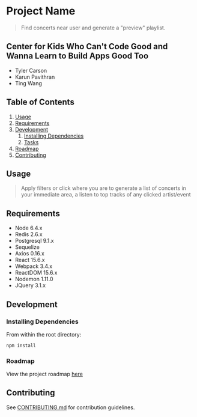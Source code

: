 # Project Name

> Find concerts near user and generate a "preview" playlist.

## Center for Kids Who Can't Code Good and Wanna Learn to Build Apps Good Too

  - Tyler Carson
  - Karun Pavithran
  - Ting Wang

## Table of Contents

1. [Usage](#Usage)
1. [Requirements](#requirements)
1. [Development](#development)
    1. [Installing Dependencies](#installing-dependencies)
    1. [Tasks](#tasks)
1. [Roadmap](#roadmap)
1. [Contributing](#contributing)

## Usage

> Apply filters or click where you are to generate a list of concerts in your immediate area, a listen to top tracks of any clicked artist/event
> 

## Requirements

- Node 6.4.x
- Redis 2.6.x
- Postgresql 9.1.x
- Sequelize
- Axios 0.16.x
- React 15.6.x
- Webpack 3.4.x
- ReactDOM 15.6.x
- Nodemon 1.11.0
- JQuery 3.1.x

## Development

### Installing Dependencies

From within the root directory:

```sh
npm install
```

### Roadmap

View the project roadmap [here](https://docs.google.com/document/d/1JaED9wKnWgJs4NfgddPCDYzuq1ZmzEWUe5YJnrG30gs/edit)


## Contributing

See [CONTRIBUTING.md](CONTRIBUTING.md) for contribution guidelines.
